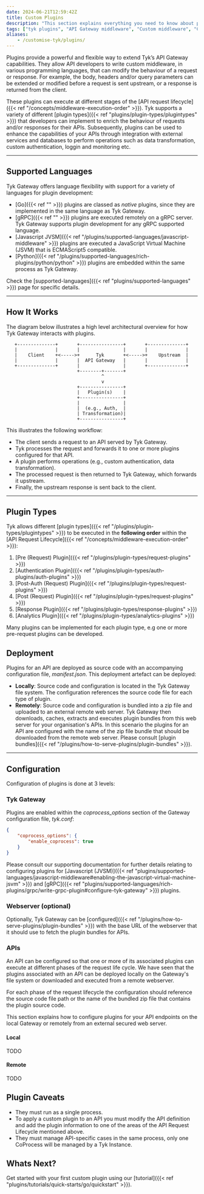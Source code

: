 ```yaml
---
date: 2024-06-21T12:59:42Z
title: Custom Plugins
description: "This section explains everything you need to know about plugins. This page gives plugins overview and provides links to the appropriate documentation."
tags: ["tyk plugins", "API Gateway middleware", "Custom middleware", "Custom API request"]
aliases:
    - /customise-tyk/plugins/
---
```


Plugins provide a powerful and flexible way to extend Tyk’s API Gateway capabilities. They allow API developers to write custom middleware, in various programming languages, that can modify the behaviour of a request or response. For example, the body, headers and/or query parameters can be extended or modified before a request is sent upstream, or a response is returned from the client. 

These plugins can execute at different stages of the [API request lifecycle]({{< ref "/concepts/middleware-execution-order" >}}). Tyk supports a variety of different [plugin types]({{< ref "plugins/plugin-types/plugintypes" >}}) that developers can implement to enrich the behaviour of requests and/or responses for their APIs. Subsequently, plugins can be used to enhance the capabilities of your APIs through integration with external services and databases to perform operations such as data transformation, custom authentication, loggin and monitoring etc.

---

## Supported Languages

Tyk Gateway offers language flexibility with support for a variety of languages for plugin development:

- [Go]({{< ref "" >}}) plugins are classed as *native* plugins, since they are implemented in the same language as Tyk Gateway.  
- [gRPC]({{< ref "" >}}) plugins are executed remotely on a gRPC server. Tyk Gateway supports plugin development for any gRPC supported language.
- [Javascript JVSM]({{< ref "/plugins/supported-languages/javascript-middleware" >}}) plugins are executed a JavaScript Virtual Machine (JSVM) that is ECMAScript5 compatible.
- [Python]({{< ref "/plugins/supported-languages/rich-plugins/python/python" >}}) plugins are embedded within the same process as Tyk Gateway.

Check the [supported-languages]({{< ref "plugins/supported-languages" >}}) page for specific details.

---

## How It Works

The diagram below illustrates a high level architectural overview for how Tyk Gateway interacts with plugins.

       +--------------+       +----------------+       +--------------+
       |              |       |                |       |              |
       |    Client    +<----->+      Tyk       +<----->+    Upstream  |
       |              |       |  API Gateway   |       |              |
       +--------------+       |                |       +--------------+
                              +--------+-------+
                                       ^
                                       v
                              +----------------+
                              |   Plugin(s)    |
                              +----------------+
                              |                |
                              |  (e.g., Auth,  |
                              | Transformation)|
                              +----------------+

This illustrates the following workflow:

- The client sends a request to an API served by Tyk Gateway.
- Tyk processes the request and forwards it to one or more plugins configured for that API.
- A plugin performs operations (e.g., custom authentication, data transformation).
- The processed request is then returned to Tyk Gateway, which forwards it upstream.
- Finally, the upstream response is sent back to the client.

---

## Plugin Types

Tyk allows different [plugin types]({{< ref "/plugins/plugin-types/plugintypes" >}}) to be executed in the **following order**  within the [API Request Lifecycle]({{< ref "/concepts/middleware-execution-order" >}}):

1. [Pre (Request) Plugin]({{< ref "/plugins/plugin-types/request-plugins" >}})
2. [Authentication Plugin]({{< ref "/plugins/plugin-types/auth-plugins/auth-plugins" >}})
3. [Post-Auth (Request) Plugin]({{< ref "/plugins/plugin-types/request-plugins" >}})
4. [Post (Request) Plugin]({{< ref "/plugins/plugin-types/request-plugins" >}})
5. [Response Plugin]({{< ref "/plugins/plugin-types/response-plugins" >}})
6. [Analytics Plugin]({{< ref "/plugins/plugin-types/analytics-plugins" >}})

Many plugins can be implemented for each plugin type, e.g one or more pre-request plugins can be developed.

## Deployment

Plugins for an API are deployed as source code with an accompanying configuration file, *manifest.json*. This deployment artefact can be deployed:

- **Locally**: Source code and configuration is located in the Tyk Gateway file system. The configuration references the source code file for each type of plugin. 
- **Remotely**: Source code and configuration is bundled into a zip file and uploaded to an external remote web server. Tyk Gateway then downloads, caches, extracts and executes plugin bundles from this web server for your organisation's APIs. In this scenario the plugins for an API are configured with the name of the zip file bundle that should be downloaded from the remote web server. Please consult [plugin bundles]({{< ref "/plugins/how-to-serve-plugins/plugin-bundles" >}}).

---

## Configuration

Configuration of plugins is done at 3 levels:

### Tyk Gateway

Plugins are enabled within the *coprocess_options* section of the Gateway configuration file, *tyk.conf*:

```json
{
    "coprocess_options": {
        "enable_coprocess": true
    }
}
```

Please consult our supporting documentation for further details relating to configuring plugins for [Javascript (JVSM)]({{< ref "plugins/supported-languages/javascript-middleware#enabling-the-javascript-virtual-machine-jsvm" >}}) and [gRPC]({{< ref "plugins/supported-languages/rich-plugins/grpc/write-grpc-plugin#configure-tyk-gateway" >}}) plugins.

### Webserver (optional)

Optionally, Tyk Gateway can be [configured]({{< ref "/plugins/how-to-serve-plugins/plugin-bundles" >}}) with the base URL of the webserver that it should use to fetch the plugin bundles for APIs.

### APIs

An API can be configured so that one or more of its associated plugins can execute at different phases of the request life cycle. We have seen that the plugins associated with an API can be deployed locally on the Gateway's file system or downloaded and executed from a remote webserver.

For each phase of the request lifecycle the configuration should reference the source code file path or the name of the bundled zip file that contains the plugin source code.

This section explains how to configure plugins for your API endpoints on the local Gateway or remotely from an external secured web server.

#### Local

TODO

#### Remote

TODO

## Plugin Caveats

- They must run as a single process.
- To apply a custom plugin to an API you must modify the API definition and add the plugin information to one of the areas of the API Request Lifecycle mentioned above.
- They must manage API-specific cases in the same process, only one CoProcess will be managed by a Tyk Instance.

## Whats Next?

Get started with your first custom plugin using our [tutorial]({{< ref "plugins/tutorials/quick-starts/go/quickstart" >}}).

